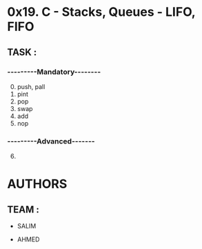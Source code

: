 # **0x19. C - Stacks, Queues - LIFO, FIFO**
## TASK :
### ---------Mandatory--------
0. push, pall
1. pint
2. pop
3. swap
4. add
5. nop
### ---------Advanced-------
6.
# **AUTHORS**
## TEAM :
+ SALIM
* AHMED
